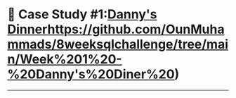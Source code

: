 # :ramen: Case Study #1:[Danny's Dinner](https://github.com/OunMuhammads/8weeksqlchallenge/tree/main/Week%201%20-%20Danny's%20Diner%20)https://github.com/OunMuhammads/8weeksqlchallenge/tree/main/Week%201%20-%20Danny's%20Diner%20)

***


